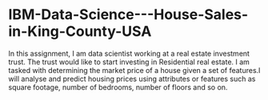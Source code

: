 # IBM-Data-Science---House-Sales-in-King-County-USA
In this assignment, I am data scientist working at a real estate investment trust. The trust would like to start investing in Residential real estate. I am tasked with determining the market price of a house given a set of features.I will analyse and predict housing prices using attributes or features such as square footage, number of bedrooms, number of floors and so on.

